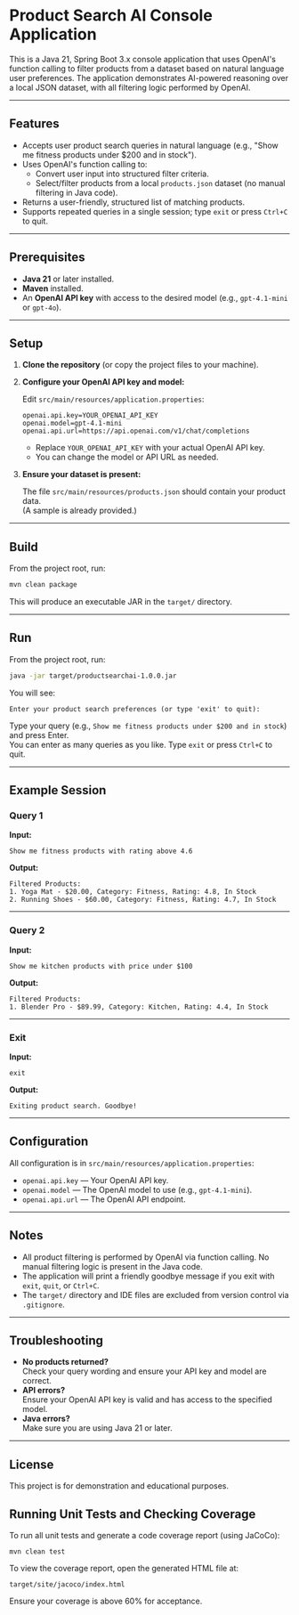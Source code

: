 # Product Search AI Console Application

This is a Java 21, Spring Boot 3.x console application that uses OpenAI's function calling to filter products from a dataset based on natural language user preferences. The application demonstrates AI-powered reasoning over a local JSON dataset, with all filtering logic performed by OpenAI.

---

## Features

- Accepts user product search queries in natural language (e.g., "Show me fitness products under $200 and in stock").
- Uses OpenAI's function calling to:
  - Convert user input into structured filter criteria.
  - Select/filter products from a local `products.json` dataset (no manual filtering in Java code).
- Returns a user-friendly, structured list of matching products.
- Supports repeated queries in a single session; type `exit` or press `Ctrl+C` to quit.

---

## Prerequisites

- **Java 21** or later installed.
- **Maven** installed.
- An **OpenAI API key** with access to the desired model (e.g., `gpt-4.1-mini` or `gpt-4o`).

---

## Setup

1. **Clone the repository** (or copy the project files to your machine).

2. **Configure your OpenAI API key and model:**

   Edit `src/main/resources/application.properties`:
   ```properties
   openai.api.key=YOUR_OPENAI_API_KEY
   openai.model=gpt-4.1-mini
   openai.api.url=https://api.openai.com/v1/chat/completions
   ```

   - Replace `YOUR_OPENAI_API_KEY` with your actual OpenAI API key.
   - You can change the model or API URL as needed.

3. **Ensure your dataset is present:**

   The file `src/main/resources/products.json` should contain your product data.  
   (A sample is already provided.)

---

## Build

From the project root, run:

```sh
mvn clean package
```

This will produce an executable JAR in the `target/` directory.

---

## Run

From the project root, run:

```sh
java -jar target/productsearchai-1.0.0.jar
```

You will see:

```
Enter your product search preferences (or type 'exit' to quit):
```

Type your query (e.g., `Show me fitness products under $200 and in stock`) and press Enter.  
You can enter as many queries as you like. Type `exit` or press `Ctrl+C` to quit.

---

## Example Session

### Query 1
**Input:**
```
Show me fitness products with rating above 4.6  
```
**Output:**
```
Filtered Products:
1. Yoga Mat - $20.00, Category: Fitness, Rating: 4.8, In Stock
2. Running Shoes - $60.00, Category: Fitness, Rating: 4.7, In Stock
```

---

### Query 2
**Input:**
```
Show me kitchen products with price under $100 
```
**Output:**
```
Filtered Products:
1. Blender Pro - $89.99, Category: Kitchen, Rating: 4.4, In Stock
```

---

### Exit
**Input:**
```
exit
```
**Output:**
```
Exiting product search. Goodbye!
```

---

## Configuration

All configuration is in `src/main/resources/application.properties`:

- `openai.api.key` — Your OpenAI API key.
- `openai.model` — The OpenAI model to use (e.g., `gpt-4.1-mini`).
- `openai.api.url` — The OpenAI API endpoint.

---

## Notes

- All product filtering is performed by OpenAI via function calling. No manual filtering logic is present in the Java code.
- The application will print a friendly goodbye message if you exit with `exit`, `quit`, or `Ctrl+C`.
- The `target/` directory and IDE files are excluded from version control via `.gitignore`.

---

## Troubleshooting

- **No products returned?**  
  Check your query wording and ensure your API key and model are correct.
- **API errors?**  
  Ensure your OpenAI API key is valid and has access to the specified model.
- **Java errors?**  
  Make sure you are using Java 21 or later.

---

## License

This project is for demonstration and educational purposes.

## Running Unit Tests and Checking Coverage

To run all unit tests and generate a code coverage report (using JaCoCo):

```
mvn clean test
```

To view the coverage report, open the generated HTML file at:
```
target/site/jacoco/index.html
```

Ensure your coverage is above 60% for acceptance. 